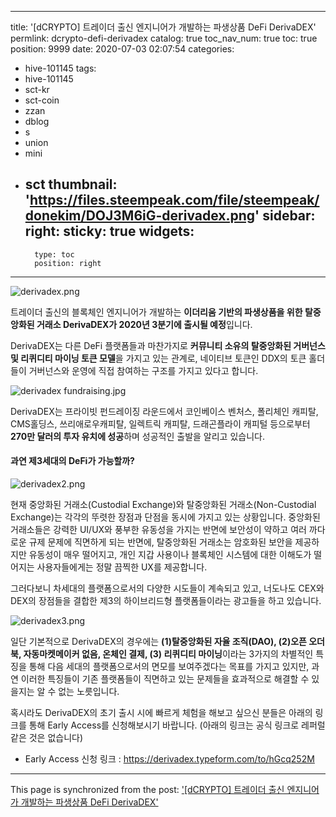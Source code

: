 
---
title: '[dCRYPTO] 트레이더 출신 엔지니어가 개발하는 파생상품 DeFi DerivaDEX'
permlink: dcrypto-defi-derivadex
catalog: true
toc_nav_num: true
toc: true
position: 9999
date: 2020-07-03 02:07:54
categories:
- hive-101145
tags:
- hive-101145
- sct-kr
- sct-coin
- zzan
- dblog
- s
- union
- mini
- sct
thumbnail: 'https://files.steempeak.com/file/steempeak/donekim/DOJ3M6iG-derivadex.png'
sidebar:
    right:
        sticky: true
widgets:
    -
        type: toc
        position: right
---


![derivadex.png](https://files.steempeak.com/file/steempeak/donekim/DOJ3M6iG-derivadex.png)

트레이더 출신의 블록체인 엔지니어가 개발하는 **이더리움 기반의 파생상품을 위한 탈중앙화된 거래소 DerivaDEX가 2020년 3분기에 출시될 예정**입니다.

DerivaDEX는 다른 DeFi 플랫폼들과 마찬가지로 **커뮤니티 소유의 탈중앙화된 거버넌스 및 리퀴디티 마이닝 토큰 모델**을 가지고 있는 관계로, 네이티브 토큰인 DDX의 토큰 홀더들이 거버넌스와 운영에 직접 참여하는 구조를 가지고 있다고 합니다.

![derivadex fundraising.jpg](https://files.steempeak.com/file/steempeak/donekim/AcRCL3Od-derivadex20fundraising.jpg)

DerivaDEX는 프라이빗 펀드레이징 라운드에서 코인베이스 벤처스, 폴리체인 캐피탈, CMS홀딩스, 쓰리애로우캐피탈, 일렉트릭 캐피탈, 드래곤플라이 캐피털 등으로부터 **270만 달러의 투자 유치에 성공**하며 성공적인 출발을 알리고 있습니다. 

#### 과연 제3세대의 DeFi가 가능할까?

![derivadex2.png](https://files.steempeak.com/file/steempeak/donekim/gE8voXQJ-derivadex2.png)

현재 중앙화된 거래소(Custodial Exchange)와 탈중앙화된 거래소(Non-Custodial Exchange)는 각각의 뚜렷한 장점과 단점을 동시에 가지고 있는 상황입니다. 중앙화된 거래소들은 강력한 UI/UX와 풍부한 유동성을 가지는 반면에 보안성이 약하고 여러 까다로운 규제 문제에 직면하게 되는 반면에, 탈중앙화된 거래소는 암호화된 보안을 제공하지만 유동성이 매우 떨어지고, 개인 지갑 사용이나 블록체인 시스템에 대한 이해도가 떨어지는 사용자들에게는 정말 끔찍한 UX를 제공합니다.

그러다보니 차세대의 플랫폼으로서의 다양한 시도들이 계속되고 있고, 너도나도 CEX와 DEX의 장점들을 결합한 제3의 하이브리드형 플랫폼들이라는 광고들을 하고 있습니다.

![derivadex3.png](https://files.steempeak.com/file/steempeak/donekim/TEJ6B4qE-derivadex3.png) 

일단 기본적으로 DerivaDEX의 경우에는 **(1)탈중앙화된 자율 조직(DAO), (2)오픈 오더북, 자동마켓메이커 없음, 온체인 결제, (3) 리퀴디티 마이닝**이라는 3가지의 차별적인 특징을 통해 다음 세대의 플랫폼으로서의 면모를 보여주겠다는 목표를 가지고 있지만, 과연 이러한 특징들이 기존 플랫폼들이 직면하고 있는 문제들을 효과적으로 해결할 수 있을지는 알 수 없는 노릇입니다.

혹시라도 DerivaDEX의 초기 출시 시에 빠르게 체험을 해보고 싶으신 분들은 아래의 링크를 통해 Early Access를 신청해보시기 바랍니다. (아래의 링크는 공식 링크로 레퍼럴 같은 것은 없습니다)

- Early Access 신청 링크 : https://derivadex.typeform.com/to/hGcq252M

- - -

This page is synchronized from the post: ['[dCRYPTO] 트레이더 출신 엔지니어가 개발하는 파생상품 DeFi DerivaDEX'](https://steemit.com/@donekim/dcrypto-defi-derivadex)
